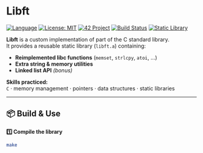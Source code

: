# Libft  
[![Language](https://img.shields.io/badge/language-C-blue.svg)]()
[![License: MIT](https://img.shields.io/badge/License-MIT-green.svg)]()
[![42 Project](https://img.shields.io/badge/42-Project-blue)]()
[![Build Status](https://img.shields.io/badge/build-passing-brightgreen.svg)]()
[![Static Library](https://img.shields.io/badge/library-static-lightgrey.svg)]()

**Libft** is a custom implementation of part of the C standard library.  
It provides a reusable static library (`libft.a`) containing:

- **Reimplemented libc functions** (`memset`, `strlcpy`, `atoi`, …)
- **Extra string & memory utilities**
- **Linked list API** *(bonus)*

**Skills practiced:**  
`C` · memory management · pointers · data structures · static libraries

---

## 📦 Build & Use

**1️⃣ Compile the library**
```bash
make
